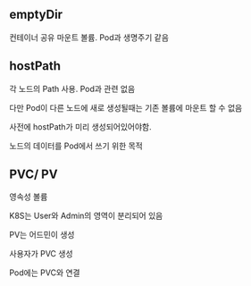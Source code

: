 ## emptyDir

컨테이너 공유 마운트 볼륨. Pod과 생명주기 같음

## hostPath

각 노드의 Path 사용. Pod과 관련 없음

다만 Pod이 다른 노드에 새로 생성될때는 기존 볼륨에 마운트 할 수 없음

사전에 hostPath가 미리 생성되어있어야함.

노드의 데이터를 Pod에서 쓰기 위한 목적

## PVC/ PV

영속성 볼륨

K8S는 User와 Admin의 영역이 분리되어 있음

PV는 어드민이 생성

사용자가 PVC 생성

Pod에는 PVC와 연결
